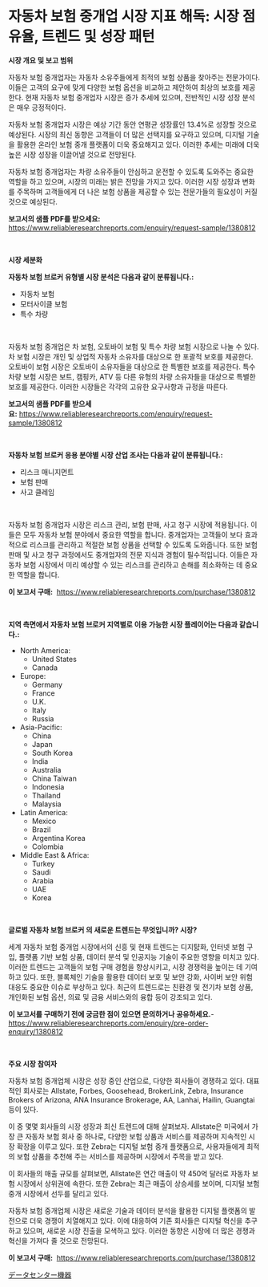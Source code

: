 <p><h1>자동차 보험 중개업 시장 지표 해독: 시장 점유율, 트렌드 및 성장 패턴</h1></p><p><strong>시장 개요 및 보고 범위</strong></p>
<p><p>자동차 보험 중개업자는 자동차 소유주들에게 최적의 보험 상품을 찾아주는 전문가이다. 이들은 고객의 요구에 맞게 다양한 보험 옵션을 비교하고 제안하여 최상의 보호를 제공한다. 현재 자동차 보험 중개업자 시장은 증가 추세에 있으며, 전반적인 시장 성장 분석은 매우 긍정적이다. </p><p>자동차 보험 중개업자 시장은 예상 기간 동안 연평균 성장률인 13.4%로 성장할 것으로 예상된다. 시장의 최신 동향은 고객들이 더 많은 선택지를 요구하고 있으며, 디지털 기술을 활용한 온라인 보험 중개 플랫폼이 더욱 중요해지고 있다. 이러한 추세는 미래에 더욱 높은 시장 성장을 이끌어낼 것으로 전망된다.</p><p>자동차 보험 중개업자는 차량 소유주들이 안심하고 운전할 수 있도록 도와주는 중요한 역할을 하고 있으며, 시장의 미래는 밝은 전망을 가지고 있다. 이러한 시장 성장과 변화를 주목하며 고객들에게 더 나은 보험 상품을 제공할 수 있는 전문가들의 필요성이 커질 것으로 예상된다.</p></p>
<p><strong>보고서의 샘플 PDF를 받으세요:</strong> <a href="https://www.reliableresearchreports.com/enquiry/request-sample/1380812">https://www.reliableresearchreports.com/enquiry/request-sample/1380812</a></p>
<p>&nbsp;</p>
<p><strong>시장 세분화</strong></p>
<p><strong>자동차 보험 브로커 유형별 시장 분석은 다음과 같이 분류됩니다.:</strong></p>
<p><ul><li>자동차 보험</li><li>모터사이클 보험</li><li>특수 차량</li></ul></p>
<p>&nbsp;</p>
<p><p>자동차 보험 중개업은 차 보험, 오토바이 보험 및 특수 차량 보험 시장으로 나눌 수 있다. 차 보험 시장은 개인 및 상업적 자동차 소유자를 대상으로 한 포괄적 보호를 제공한다. 오토바이 보험 시장은 오토바이 소유자들을 대상으로 한 특별한 보호를 제공한다. 특수 차량 보험 시장은 보트, 캠핑카, ATV 등 다른 유형의 차량 소유자들을 대상으로 특별한 보호를 제공한다. 이러한 시장들은 각각의 고유한 요구사항과 규정을 따른다.</p></p>
<p><strong>보고서의 샘플 PDF를 받으세요:</strong>&nbsp;<a href="https://www.reliableresearchreports.com/enquiry/request-sample/1380812">https://www.reliableresearchreports.com/enquiry/request-sample/1380812</a></p>
<p>&nbsp;</p>
<p><strong> 자동차 보험 브로커 응용 분야별 시장 산업 조사는 다음과 같이 분류됩니다.:</strong></p>
<p><ul><li>리스크 매니지먼트</li><li>보험 판매</li><li>사고 클레임</li></ul></p>
<p>&nbsp;</p>
<p><p>자동차 보험 중개업자 시장은 리스크 관리, 보험 판매, 사고 청구 시장에 적용됩니다. 이들은 모두 자동차 보험 분야에서 중요한 역할을 합니다. 중개업자는 고객들이 보다 효과적으로 리스크를 관리하고 적절한 보험 상품을 선택할 수 있도록 도와줍니다. 또한 보험 판매 및 사고 청구 과정에서도 중개업자의 전문 지식과 경험이 필수적입니다. 이들은 자동차 보험 시장에서 미리 예상할 수 있는 리스크를 관리하고 손해를 최소화하는 데 중요한 역할을 합니다.</p></p>
<p><strong>이 보고서 구매:</strong>&nbsp; <a href="https://www.reliableresearchreports.com/purchase/1380812">https://www.reliableresearchreports.com/purchase/1380812</a></p>
<p>&nbsp;</p>
<p><strong>지역 측면에서 자동차 보험 브로커 지역별로 이용 가능한 시장 플레이어는 다음과 같습니다.:</strong></p>
<p><ul>
    <li>
        North America:
        <ul>
            <li>United States</li>
            <li>Canada</li>
        </ul>
    </li>
    <li>
        Europe:
        <ul>
            <li>Germany</li>
            <li>France</li>
            <li>U.K.</li>
            <li>Italy</li>
            <li>Russia</li>
        </ul>
    </li>
    <li>
        Asia-Pacific:
        <ul>
            <li>China</li>
            <li>Japan</li>
            <li>South Korea</li>
            <li>India</li>
            <li>Australia</li>
            <li>China Taiwan</li>
            <li>Indonesia</li>
            <li>Thailand</li>
            <li>Malaysia</li>
        </ul>
    </li>
    <li>
        Latin America:
        <ul>
            <li>Mexico</li>
            <li>Brazil</li>
            <li>Argentina Korea</li>
            <li>Colombia</li>
        </ul>
    </li>
    <li>
        Middle East & Africa:
        <ul>
            <li>Turkey</li>
            <li>Saudi</li>
            <li>Arabia</li>
            <li>UAE</li>
            <li>Korea</li>
        </ul>
    </li>
    </ul></p>
<p>&nbsp;</p>
<p><strong>글로벌 자동차 보험 브로커 의 새로운 트렌드는 무엇입니까? 시장?</strong></p>
<p><p>세계 자동차 보험 중개업 시장에서의 신흥 및 현재 트렌드는 디지턄화, 인터넷 보험 구입, 플랫폼 기반 보험 상품, 데이터 분석 및 인공지능 기술이 주요한 영향을 미치고 있다. 이러한 트렌드는 고객들의 보험 구매 경험을 향상시키고, 시장 경쟁력을 높이는 데 기여하고 있다. 또한, 블록체인 기술을 활용한 데이터 보호 및 보안 강화, 사이버 보안 위험 대응도 중요한 이슈로 부상하고 있다. 최근의 트렌드로는 친환경 및 전기차 보험 상품, 개인화된 보험 옵션, 의료 및 금융 서비스와의 융합 등이 강조되고 있다.</p></p>
<p><strong>이 보고서를 구매하기 전에 궁금한 점이 있으면 문의하거나 공유하세요.</strong>- <a href="https://www.reliableresearchreports.com/enquiry/pre-order-enquiry/1380812">https://www.reliableresearchreports.com/enquiry/pre-order-enquiry/1380812</a></p>
<p>&nbsp;</p>
<p><strong>주요 시장 참여자</strong></p>
<p><p>자동차 보험 중개업체 시장은 성장 중인 산업으로, 다양한 회사들이 경쟁하고 있다. 대표적인 회사로는 Allstate, Forbes, Goosehead, BrokerLink, Zebra, Insurance Brokers of Arizona, ANA Insurance Brokerage, AA, Lanhai, Hailin, Guangtai 등이 있다. </p><p>이 중 몇몇 회사들의 시장 성장과 최신 트렌드에 대해 살펴보자. Allstate은 미국에서 가장 큰 자동차 보험 회사 중 하나로, 다양한 보험 상품과 서비스를 제공하며 지속적인 시장 확장을 이루고 있다. 또한 Zebra는 디지털 보험 중개 플랫폼으로, 사용자들에게 최적의 보험 상품을 추천해 주는 서비스를 제공하며 시장에서 주목을 받고 있다.</p><p>이 회사들의 매출 규모를 살펴보면, Allstate은 연간 매출이 약 450억 달러로 자동차 보험 시장에서 상위권에 속한다. 또한 Zebra는 최근 매출이 상승세를 보이며, 디지털 보험 중개 시장에서 선두를 달리고 있다.</p><p>자동차 보험 중개업체 시장은 새로운 기술과 데이터 분석을 활용한 디지털 플랫폼의 발전으로 더욱 경쟁이 치열해지고 있다. 이에 대응하여 기존 회사들은 디지털 혁신을 추구하고 있으며, 새로운 시장 진출을 모색하고 있다. 이러한 동향은 시장에 더 많은 경쟁과 혁신을 가져다 줄 것으로 전망된다.</p></p>
<p><strong>이 보고서 구매:</strong>&nbsp;&nbsp;<a href="https://www.reliableresearchreports.com/purchase/1380812">https://www.reliableresearchreports.com/purchase/1380812</a></p>
<p><p><a href="https://github.com/Sophiaard2003/Market-Research-Report-List-1/blob/main/710797212952.md">データセンター機器</a></p></p>
